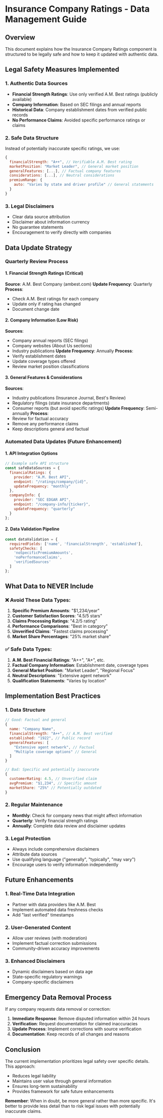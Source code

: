 # Insurance Company Ratings - Data Management Guide

## Overview
This document explains how the Insurance Company Ratings component is structured to be legally safe and how to keep it updated with authentic data.

## Legal Safety Measures Implemented

### 1. Authentic Data Sources
- **Financial Strength Ratings**: Use only verified A.M. Best ratings (publicly available)
- **Company Information**: Based on SEC filings and annual reports
- **Historical Data**: Company establishment dates from verified public records
- **No Performance Claims**: Avoided specific performance ratings or claims

### 2. Safe Data Structure
Instead of potentially inaccurate specific ratings, we use:

```javascript
{
  financialStrength: "A++", // Verifiable A.M. Best rating
  marketPosition: "Market Leader", // General market position
  generalFeatures: [...], // Factual company features
  considerations: [...], // Neutral considerations
  premiumRange: {
    auto: "Varies by state and driver profile" // General statements
  }
}
```

### 3. Legal Disclaimers
- Clear data source attribution
- Disclaimer about information currency
- No guarantee statements
- Encouragement to verify directly with companies

## Data Update Strategy

### Quarterly Review Process

#### 1. Financial Strength Ratings (Critical)
**Source**: A.M. Best Company (ambest.com)
**Update Frequency**: Quarterly
**Process**:
- Check A.M. Best ratings for each company
- Update only if rating has changed
- Document change date

#### 2. Company Information (Low Risk)
**Sources**: 
- Company annual reports (SEC filings)
- Company websites (About Us sections)
- Industry publications
**Update Frequency**: Annually
**Process**:
- Verify establishment dates
- Update coverage types offered
- Review market position classifications

#### 3. General Features & Considerations
**Sources**: 
- Industry publications (Insurance Journal, Best's Review)
- Regulatory filings (state insurance departments)
- Consumer reports (but avoid specific ratings)
**Update Frequency**: Semi-annually
**Process**:
- Review for factual accuracy
- Remove any performance claims
- Keep descriptions general and factual

### Automated Data Updates (Future Enhancement)

#### 1. API Integration Options
```javascript
// Example safe API structure
const safeDataSources = {
  financialRatings: {
    provider: "A.M. Best API",
    endpoint: "/ratings/company/{id}",
    updateFrequency: "monthly"
  },
  companyInfo: {
    provider: "SEC EDGAR API",
    endpoint: "/company-info/{ticker}",
    updateFrequency: "quarterly"
  }
};
```

#### 2. Data Validation Pipeline
```javascript
const dataValidation = {
  requiredFields: ['name', 'financialStrength', 'established'],
  safetyChecks: [
    'noSpecificPremiumAmounts',
    'noPerformanceClaims',
    'verifiedSources'
  ]
};
```

## What Data to NEVER Include

### ❌ Avoid These Data Types:
1. **Specific Premium Amounts**: "$1,234/year"
2. **Customer Satisfaction Scores**: "4.5/5 stars"
3. **Claims Processing Ratings**: "4.2/5 rating"
4. **Performance Comparisons**: "Best in category"
5. **Unverified Claims**: "Fastest claims processing"
6. **Market Share Percentages**: "25% market share"

### ✅ Safe Data Types:
1. **A.M. Best Financial Ratings**: "A++", "A+", etc.
2. **Factual Company Information**: Establishment date, coverage types
3. **General Market Position**: "Market Leader", "Regional Focus"
4. **Neutral Descriptions**: "Extensive agent network"
5. **Qualification Statements**: "Varies by location"

## Implementation Best Practices

### 1. Data Structure
```javascript
// Good: Factual and general
{
  name: "Company Name",
  financialStrength: "A++", // A.M. Best verified
  established: "1922", // Public record
  generalFeatures: [
    "Extensive agent network", // Factual
    "Multiple coverage options" // General
  ]
}

// Bad: Specific and potentially inaccurate
{
  customerRating: 4.5, // Unverified claim
  avgPremium: "$1,234", // Specific amount
  marketShare: "25%" // Potentially outdated
}
```

### 2. Regular Maintenance
- **Monthly**: Check for company news that might affect information
- **Quarterly**: Verify financial strength ratings
- **Annually**: Complete data review and disclaimer updates

### 3. Legal Protection
- Always include comprehensive disclaimers
- Attribute data sources
- Use qualifying language ("generally", "typically", "may vary")
- Encourage users to verify information independently

## Future Enhancements

### 1. Real-Time Data Integration
- Partner with data providers like A.M. Best
- Implement automated data freshness checks
- Add "last verified" timestamps

### 2. User-Generated Content
- Allow user reviews (with moderation)
- Implement factual correction submissions
- Community-driven accuracy improvements

### 3. Enhanced Disclaimers
- Dynamic disclaimers based on data age
- State-specific regulatory warnings
- Company-specific disclaimers

## Emergency Data Removal Process

If any company requests data removal or correction:

1. **Immediate Response**: Remove disputed information within 24 hours
2. **Verification**: Request documentation for claimed inaccuracies
3. **Update Process**: Implement corrections with source verification
4. **Documentation**: Keep records of all changes and reasons

## Conclusion

The current implementation prioritizes legal safety over specific details. This approach:
- Reduces legal liability
- Maintains user value through general information
- Ensures long-term sustainability
- Provides framework for safe future enhancements

**Remember**: When in doubt, be more general rather than more specific. It's better to provide less detail than to risk legal issues with potentially inaccurate claims.